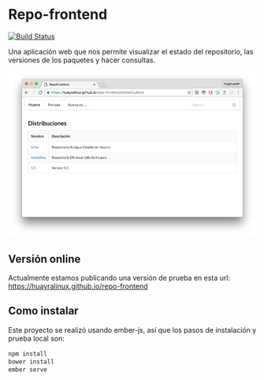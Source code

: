 # Repo-frontend

[![Build Status](https://travis-ci.org/HuayraLinux/repo-frontend.svg?branch=master)](https://travis-ci.org/HuayraLinux/repo-frontend)

Una aplicación web que nos permite visualizar el estado del repositorio,
las versiones de los paquetes y hacer consultas.

![](preview/main.png)


## Versión online

Actualmente estamos publicando una versión de prueba en esta
url: <a href="https://huayralinux.github.io/repo-frontend" target=_blank>https://huayralinux.github.io/repo-frontend</a>

## Como instalar

Este proyecto se realizó usando ember-js, así que los pasos de instalación
y prueba local son:

```
npm install
bower install
ember serve
```
